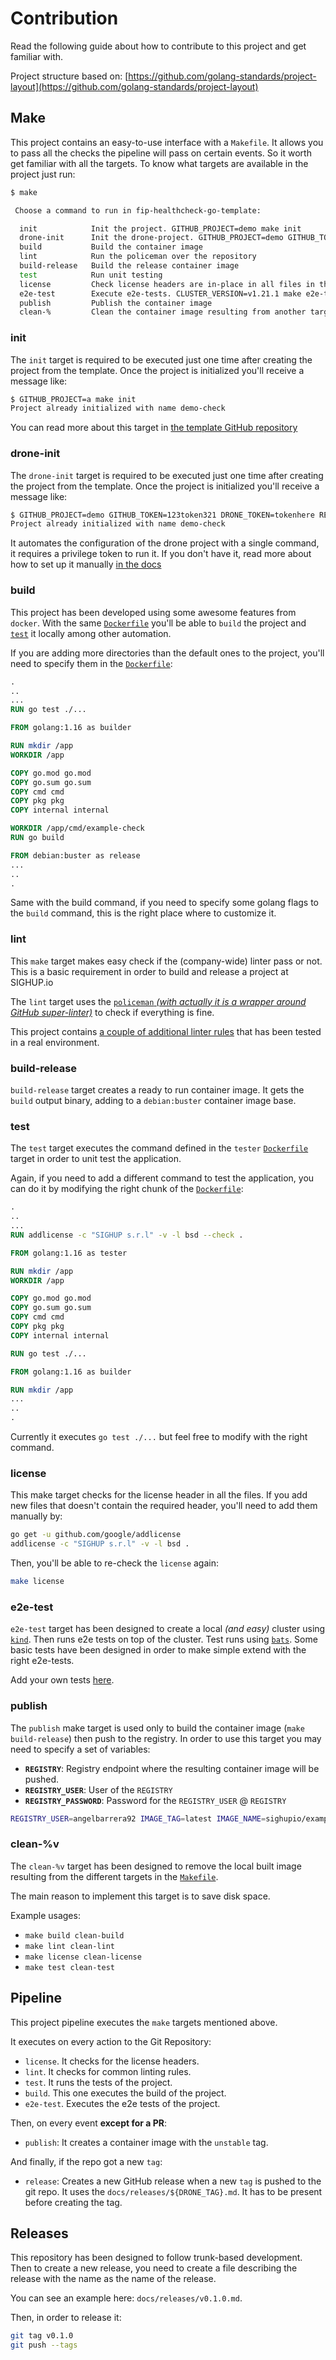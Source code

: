 # Contribution

Read the following guide about how to contribute to this project and get familiar with.

Project structure based on:
[https://github.com/golang-standards/project-layout](https://github.com/golang-standards/project-layout)

## Make

This project contains an easy-to-use interface with a `Makefile`. It allows you to pass all the checks the pipeline
will pass on certain events. So it worth get familiar with all the targets. To know what targets are available in
the project just run:

```bash
$ make

 Choose a command to run in fip-healthcheck-go-template:

  init            Init the project. GITHUB_PROJECT=demo make init
  drone-init      Init the drone-project. GITHUB_PROJECT=demo GITHUB_TOKEN=123token321 DRONE_TOKEN=tokenhere REGISTRY=registry.sighup.io REGISTRY_USER=robotuser REGISTRY_PASSWORD=thepassword make drone-init
  build           Build the container image
  lint            Run the policeman over the repository
  build-release   Build the release container image
  test            Run unit testing
  license         Check license headers are in-place in all files in the project
  e2e-test        Execute e2e-tests. CLUSTER_VERSION=v1.21.1 make e2e-test
  publish         Publish the container image
  clean-%         Clean the container image resulting from another target. make build clean-build

```

### init

The `init` target is required to be executed just one time after creating the project from the template.
Once the project is initialized you'll receive a message like:

```bash
$ GITHUB_PROJECT=a make init
Project already initialized with name demo-check
```

You can read more about this target in
[the template GitHub repository](https://github.com/sighupio/fip-healthcheck-go-template)

### drone-init

The `drone-init` target is required to be executed just one time after creating the project from the template.
Once the project is initialized you'll receive a message like:

```bash
$ GITHUB_PROJECT=demo GITHUB_TOKEN=123token321 DRONE_TOKEN=tokenhere REGISTRY=registry.sighup.io REGISTRY_USER=robotuser REGISTRY_PASSWORD=thepassword make init
Project already initialized with name demo-check
```

It automates the configuration of the drone project with a single command, it requires a privilege token to run it.
If you don't have it, read more about how to set up it manually
[in the docs](https://github.com/sighupio/fip-healthcheck-go-template)

### build

This project has been developed using some awesome features from `docker`. With the same
[`Dockerfile`](build/builder/Dockerfile) you'll be able to `build` the project and [`test`](#test) it locally among
other automation.

If you are adding more directories than the default ones to the project, you'll need to specify them in the
[`Dockerfile`](build/builder/Dockerfile):

```Dockerfile
.
..
...
RUN go test ./...

FROM golang:1.16 as builder

RUN mkdir /app
WORKDIR /app

COPY go.mod go.mod
COPY go.sum go.sum
COPY cmd cmd
COPY pkg pkg
COPY internal internal

WORKDIR /app/cmd/example-check
RUN go build

FROM debian:buster as release
...
..
.
```

Same with the build command, if you need to specify some golang flags to the `build` command, this is the right place
where to customize it.

### lint

This `make` target makes easy check if the (company-wide) linter pass or not. This is a basic requirement in order to
build and release a project at SIGHUP.io

The `lint` target uses the
[`policeman` *(with actually it is a wrapper around GitHub super-linter)*](https://github.com/sighupio/fury-kubernetes-policeman)
to check if everything is fine.

This project contains [a couple of additional linter rules](.rules) that has been tested in a real environment.

### build-release

`build-release` target creates a ready to run container image. It gets the `build` output binary, adding to a
`debian:buster` container image base.

### test

The `test` target executes the command defined in the `tester` [`Dockerfile`](build/builder/Dockerfile)
target in order to unit test the application.

Again, if you need to add a different command to test the application, you can do it by modifying the right
chunk of the [`Dockerfile`](build/builder/Dockerfile):

```Dockerfile
.
..
...
RUN addlicense -c "SIGHUP s.r.l" -v -l bsd --check .

FROM golang:1.16 as tester

RUN mkdir /app
WORKDIR /app

COPY go.mod go.mod
COPY go.sum go.sum
COPY cmd cmd
COPY pkg pkg
COPY internal internal

RUN go test ./...

FROM golang:1.16 as builder

RUN mkdir /app
...
..
.
```

Currently it executes `go test ./...` but feel free to modify with the right command.

### license

This make target checks for the license header in all the files. If you add new files that doesn't contain the
required header, you'll need to add them manually by:

```bash
go get -u github.com/google/addlicense
addlicense -c "SIGHUP s.r.l" -v -l bsd .
```

Then, you'll be able to re-check the `license` again:

```bash
make license
```

### e2e-test

`e2e-test` target has been designed to create a local *(and easy)* cluster using
[`kind`](https://github.com/kubernetes-sigs/kind). Then runs e2e tests on top of the cluster.
Test runs using [`bats`](https://github.com/bats-core/bats-core). Some basic tests have been designed in order to
make simple extend with the right e2e-tests.

Add your own tests [here](scripts/e2e/tests.sh).

### publish

The `publish` make target is used only to build the container image (`make build-release`) then push to the registry.
In order to use this target you may need to specify a set of variables:

- **`REGISTRY`**: Registry endpoint where the resulting container image will be pushed.
- **`REGISTRY_USER`**: User of the `REGISTRY`
- **`REGISTRY_PASSWORD`**: Password for the `REGISTRY_USER` @ `REGISTRY`

```bash
REGISTRY_USER=angelbarrera92 IMAGE_TAG=latest IMAGE_NAME=sighupio/example-check REGISTRY_PASSWORD=supersuperrarepasswordeh REGISTRY=registry.sighup.io make publish
```

### clean-%v

The `clean-%v` target has been designed to remove the local built image resulting from the different targets in the
[`Makefile`](Makefile).

The main reason to implement this target is to save disk space.

Example usages:

- `make build clean-build`
- `make lint clean-lint`
- `make license clean-license`
- `make test clean-test`

## Pipeline

This project pipeline executes the `make` targets mentioned above.

It executes on every action to the Git Repository:

- `license`. It checks for the license headers.
- `lint`. It checks for common linting rules.
- `test`. It runs the tests of the project.
- `build`. This one executes the build of the project.
- `e2e-test`. Executes the e2e tests of the project.

Then, on every event **except for a PR**:

- `publish`: It creates a container image with the `unstable` tag.

And finally, if the repo got a new `tag`:

- `release`: Creates a new GitHub release when a new `tag` is pushed to the git repo.
It uses the `docs/releases/${DRONE_TAG}.md`. It has to be present before creating the tag.


## Releases

This repository has been designed to follow trunk-based development. Then to create a new
release, you need to create a file describing the release with the name as the name of the
release.

You can see an example here: `docs/releases/v0.1.0.md`.

Then, in order to release it:

```bash
git tag v0.1.0
git push --tags
```
